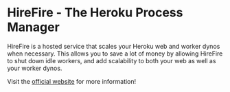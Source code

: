 # HireFire - The Heroku Process Manager

HireFire is a hosted service that scales your Heroku web and worker dynos when necessary.
This allows you to save a lot of money by allowing HireFire to shut down idle workers, and add scalability to both your web as well as your worker dynos.

Visit the [official website](http://hirefireapp.com/) for more information!
